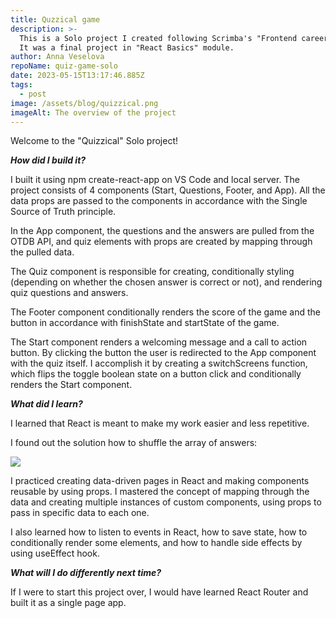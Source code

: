 ```yaml
---
title: Quzzical game
description: >-
  This is a Solo project I created following Scrimba's "Frontend career path".
  It was a final project in "React Basics" module.  
author: Anna Veselova
repoName: quiz-game-solo
date: 2023-05-15T13:17:46.885Z
tags:
  - post
image: /assets/blog/quizzical.png
imageAlt: The overview of the project
---
```

Welcome to the "Quizzical" Solo project!

**_How did I build it?_**

I built it using npm create-react-app on VS Code and local server. The project consists of  4 components (Start, Questions, Footer, and App). All the data props are passed to the components in accordance with the Single Source of Truth principle. 

In the App component, the questions and the answers are pulled from the OTDB API, and quiz elements with props are created by mapping through the pulled data. 

The Quiz component is responsible for creating, conditionally styling (depending on whether the chosen answer is correct or not), and rendering quiz questions and answers. 

The Footer component conditionally renders the score of the game and the button in accordance with finishState and startState of the game. 

The Start component renders a welcoming message and a call to action button. By clicking the button the user is redirected to the App component with the quiz itself. I accomplish it by creating a switchScreens function, which flips the toggle boolean state on a button click and conditionally renders the Start component. 

**_What did I learn?_**

I learned that React is meant to make my work easier and less repetitive. 

I found out the solution how to shuffle the array of answers:

![](/assets/blog/array_shuffle.png)

I practiced creating data-driven pages in React and making components reusable by using props. I mastered the concept of mapping through the data and creating multiple instances of custom components, using props to pass in specific data to each one. 

I also learned how to listen to events in React, how to save state, how to conditionally render some elements, and how to handle side effects by using useEffect hook. 

_**What will I do differently next time?**_





If I were to start this project over, I would have learned React Router and built it as a single page app.
